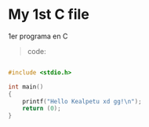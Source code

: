 # My 1st C file

1er programa en C
> code:

```c

#include <stdio.h>

int main()
{
	printf("Hello Kealpetu xd gg!\n");
	return (0);
}
